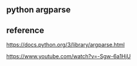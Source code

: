 ## python argparse

## reference
https://docs.python.org/3/library/argparse.html

https://www.youtube.com/watch?v=-Sgw-6a1HjU
